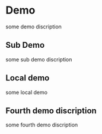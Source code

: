 # Demo

some demo discription

## Sub Demo

some sub demo discription

## Local demo

some local demo

## Fourth demo discription

some fourth demo discription